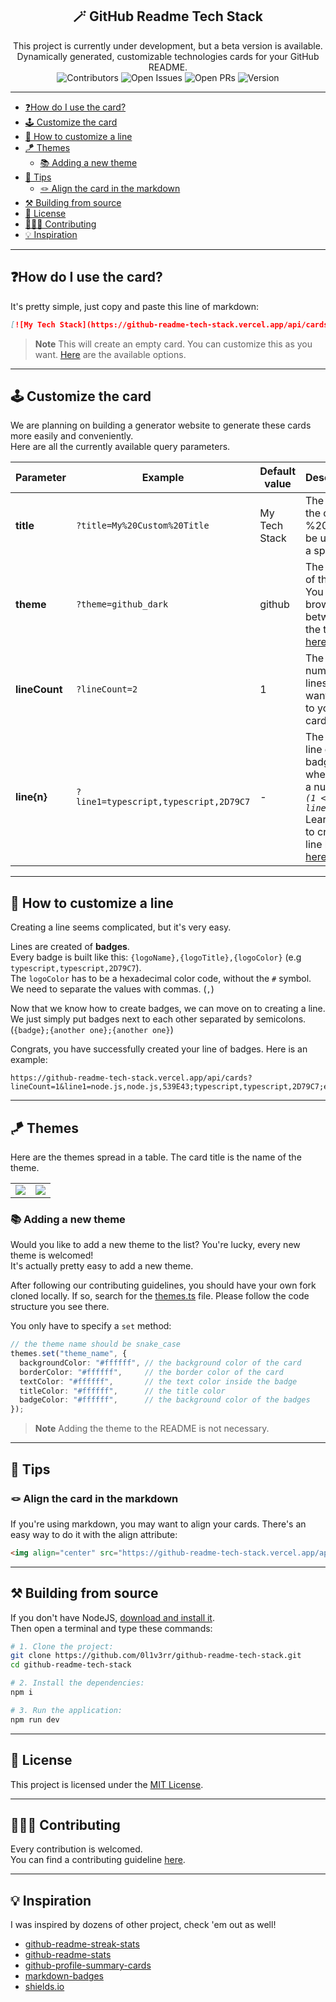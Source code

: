 <div align="center">
  <h2>🪄 GitHub Readme Tech Stack</h2>
</div>

<div align="center">
  This project is currently under development, but a beta version is available. <br/>
  Dynamically generated, customizable technologies cards for your GitHub README.
</div>

<div align="center">
  <img src="https://img.shields.io/github/contributors/0l1v3rr/github-readme-tech-stack" alt="Contributors">
  <img src="https://img.shields.io/github/issues-raw/0l1v3rr/github-readme-tech-stack" alt="Open Issues">
  <img src="https://img.shields.io/github/issues-pr/0l1v3rr/github-readme-tech-stack" alt="Open PRs">
  <img src="https://img.shields.io/github/package-json/v/0l1v3rr/github-readme-tech-stack" alt="Version">
</div>

<hr>

- [❓How do I use the card?](#how-do-i-use-the-card)
- [🕹️ Customize the card](#️-customize-the-card)
- [🔨 How to customize a line](#-how-to-customize-a-line)
- [🪁 Themes](#-themes)
  - [📚 Adding a new theme](#-adding-a-new-theme)
- [🧠 Tips](#-tips)
  - [🪢 Align the card in the markdown](#-align-the-card-in-the-markdown)
- [⚒️ Building from source](#️-building-from-source)
- [📝 License](#-license)
- [🧑‍🤝‍🧑 Contributing](#-contributing)
- [💡 Inspiration](#-inspiration)

<hr>

## ❓How do I use the card?
It's pretty simple, just copy and paste this line of markdown:
```md
[![My Tech Stack](https://github-readme-tech-stack.vercel.app/api/cards)](https://github-readme-tech-stack.vercel.app/api/cards)
```
> **Note**
> This will create an empty card. You can customize this as you want. [Here](#️-customize-the-card) are the available options.

<hr>

## 🕹️ Customize the card
We are planning on building a generator website to generate these cards more easily and conveniently.  
Here are all the currently available query parameters.

| Parameter | Example | Default value | Description|
|---------- |---------|---------------|------------|
| **title** | `?title=My%20Custom%20Title` | My Tech Stack | The title of the card. %20 can be used as a space. |
| **theme** | `?theme=github_dark` | github | The theme of the card. You can browse between the themes [here](#-themes). |
| **lineCount** | `?lineCount=2` | 1 | The number of lines you want to add to your card. |
| **line{n}** | `?line1=typescript,typescript,2D79C7` | - | The current line of the badge, where {n} is a number. *`(1 <= n <= lineCount)`* Learn how to create a line like this [here](#-how-to-customize-a-line). |

<hr>

## 🔨 How to customize a line
Creating a line seems complicated, but it's very easy.  

Lines are created of **badges**.  
Every badge is built like this: `{logoName},{logoTitle},{logoColor}` (e.g `typescript,typescript,2D79C7`).  
The `logoColor` has to be a hexadecimal color code, without the `#` symbol.  
We need to separate the values with commas. (`,`)

Now that we know how to create badges, we can move on to creating a line.  
We just simply put badges next to each other separated by semicolons. (`{badge};{another one};{another one}`)

Congrats, you have successfully created your line of badges. Here is an example:
```
https://github-readme-tech-stack.vercel.app/api/cards?lineCount=1&line1=node.js,node.js,539E43;typescript,typescript,2D79C7;express,express.js,61DAFB
```

<hr>

## 🪁 Themes
Here are the themes spread in a table. The card title is the name of the theme.

<table>
  <tr>
    <td>
      <img src="https://github-readme-tech-stack.vercel.app/api/cards?theme=github&title=github&lineCount=1&line1=node.js,node.js,539E43;typescript,typescript,2D79C7;express,express.js,61DAFB">
    </td>
    <td>
      <img src="https://github-readme-tech-stack.vercel.app/api/cards?theme=github_dark&title=github_dark&lineCount=1&line1=node.js,node.js,539E43;typescript,typescript,2D79C7;express,express.js,61DAFB">
    </td>
  </tr>
</table>

### 📚 Adding a new theme
Would you like to add a new theme to the list? You're lucky, every new theme is welcomed!  
It's actually pretty easy to add a new theme. 

After following our contributing guidelines, you should have your own fork cloned locally. If so, search for the [themes.ts](https://github.com/0l1v3rr/github-readme-tech-stack/blob/master/src/cards/themes.ts) file. Please follow the code structure you see there.

You only have to specify a `set` method:
```ts
// the theme name should be snake_case
themes.set("theme_name", {
  backgroundColor: "#ffffff", // the background color of the card
  borderColor: "#ffffff",     // the border color of the card
  textColor: "#ffffff",       // the text color inside the badge
  titleColor: "#ffffff",      // the title color
  badgeColor: "#ffffff",      // the background color of the badges
});
```
> **Note**
> Adding the theme to the README is not necessary.

<hr>

## 🧠 Tips

### 🪢 Align the card in the markdown
If you're using markdown, you may want to align your cards. There's an easy way to do it with the align attribute:
```html
<img align="center" src="https://github-readme-tech-stack.vercel.app/api/cards" alt="My Tech Stack" />
```

<hr>

## ⚒️ Building from source
If you don't have NodeJS, [download and install it](https://nodejs.org/en/).  
Then open a terminal and type these commands:

```sh
# 1. Clone the project:
git clone https://github.com/0l1v3rr/github-readme-tech-stack.git
cd github-readme-tech-stack

# 2. Install the dependencies:
npm i

# 3. Run the application:
npm run dev
```

<hr>

## 📝 License
This project is licensed under the [MIT License](LICENSE).

<hr>

## 🧑‍🤝‍🧑 Contributing
Every contribution is welcomed.  
You can find a contributing guideline [here](CONTRIBUTING.md).

<hr>

## 💡 Inspiration
I was inspired by dozens of other project, check 'em out as well!
- [github-readme-streak-stats](https://github.com/DenverCoder1/github-readme-streak-stats)
- [github-readme-stats](https://github.com/anuraghazra/github-readme-stats)
- [github-profile-summary-cards](https://github.com/vn7n24fzkq/github-profile-summary-cards)
- [markdown-badges](https://github.com/Ileriayo/markdown-badges)
- [shields.io](https://shields.io/)